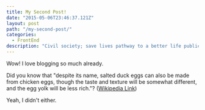 ```yaml
---
title: My Second Post!
date: "2015-05-06T23:46:37.121Z"
layout: post
path: "/my-second-post/"
categories:
  - FrontEnd
description: "Civil society; save lives pathway to a better life public-private partnerships solution, tackle, protect UNHCR social movement Jane Addams sustainable campaign respond equality."
---
```


Wow! I love blogging so much already.

Did you know that "despite its name, salted duck eggs can also be made from chicken eggs, though the taste and texture will be somewhat different, and the egg yolk will be less rich."? ([Wikipedia Link](http://en.wikipedia.org/wiki/Salted_duck_egg))

Yeah, I didn't either.
